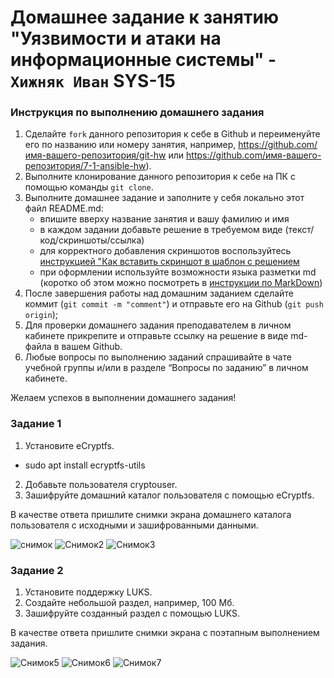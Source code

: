 # Домашнее задание к занятию "Уязвимости и атаки на информационные системы" - `Хижняк Иван` SYS-15


### Инструкция по выполнению домашнего задания

   1. Сделайте `fork` данного репозитория к себе в Github и переименуйте его по названию или номеру занятия, например, https://github.com/имя-вашего-репозитория/git-hw или  https://github.com/имя-вашего-репозитория/7-1-ansible-hw).
   2. Выполните клонирование данного репозитория к себе на ПК с помощью команды `git clone`.
   3. Выполните домашнее задание и заполните у себя локально этот файл README.md:
      - впишите вверху название занятия и вашу фамилию и имя
      - в каждом задании добавьте решение в требуемом виде (текст/код/скриншоты/ссылка)
      - для корректного добавления скриншотов воспользуйтесь [инструкцией "Как вставить скриншот в шаблон с решением](https://github.com/netology-code/sys-pattern-homework/blob/main/screen-instruction.md)
      - при оформлении используйте возможности языка разметки md (коротко об этом можно посмотреть в [инструкции  по MarkDown](https://github.com/netology-code/sys-pattern-homework/blob/main/md-instruction.md))
   4. После завершения работы над домашним заданием сделайте коммит (`git commit -m "comment"`) и отправьте его на Github (`git push origin`);
   5. Для проверки домашнего задания преподавателем в личном кабинете прикрепите и отправьте ссылку на решение в виде md-файла в вашем Github.
   6. Любые вопросы по выполнению заданий спрашивайте в чате учебной группы и/или в разделе “Вопросы по заданию” в личном кабинете.
   
Желаем успехов в выполнении домашнего задания!

### Задание 1
1. Установите eCryptfs.
 - sudo apt install ecryptfs-utils

2. Добавьте пользователя cryptouser.
3. Зашифруйте домашний каталог пользователя с помощью eCryptfs.

В качестве ответа пришлите снимки экрана домашнего каталога пользователя с исходными и зашифрованными данными.

![снимок](https://github.com/N1R3/dz_netology/assets/119298019/a62100c5-3f94-48df-ae1c-ae395e6d7d8a)
![Снимок2](https://github.com/N1R3/dz_netology/assets/119298019/36df319a-c7ec-487b-a126-387ebc20f7fd)
![Снимок3](https://github.com/N1R3/dz_netology/assets/119298019/a1c626c6-4eea-4aed-a57f-68ec01e8687b)


### Задание 2
1. Установите поддержку LUKS.
2. Создайте небольшой раздел, например, 100 Мб.
3. Зашифруйте созданный раздел с помощью LUKS.

В качестве ответа пришлите снимки экрана с поэтапным выполнением задания.

![Снимок5](https://github.com/N1R3/dz_netology/assets/119298019/8e84f69c-044e-4e2f-a3f4-78daaf4a3a02)
![Снимок6](https://github.com/N1R3/dz_netology/assets/119298019/1061f9d4-c325-4654-aa58-35f8a9826fbc)
![Снимок7](https://github.com/N1R3/dz_netology/assets/119298019/bb0f2118-1f46-40a7-8c6f-2c72e5e5bb22)

